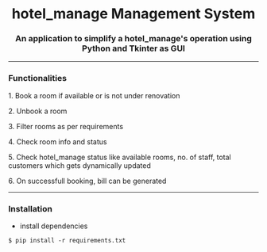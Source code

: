 <h1 align="center">hotel_manage Management System</h1>
<h3 align="center">An application to simplify a hotel_manage's operation using Python and Tkinter as GUI</h3>

------------------------------------------------------------------------------------------------------
<h3>Functionalities</h3>
<p>1. Book a room if available or is not under renovation</p>
<p>2. Unbook a room</p>
<p>3. Filter rooms as per requirements</p>
<p>4. Check room info and status</p>
<p>5. Check hotel_manage status like available rooms, no. of staff, total customers which gets dynamically updated</p>
<p>6. On successfull booking, bill can be generated</p>

-------------------------------------------------------------------------------------------------------
<h3>Installation</h3>
<ul>
  <li>install dependencies</li>
</ul>

```
$ pip install -r requirements.txt
```
